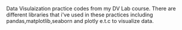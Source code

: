 Data Visulaization practice codes from my DV Lab course.
There are different libraries that i've used in these practices including pandas,matplotlib,seaborn and plotly e.t.c to visualize data.
